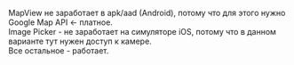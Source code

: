 MapView не заработает в apk/aad (Android), потому что для этого нужно Google Map API <- платное.  <br/>
Image Picker - не заработает на симуляторе iOS, потому что в данном варианте тут нужен доступ к камере. <br/>
Все остальное - работает.
